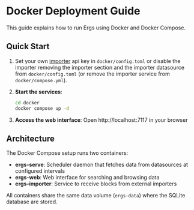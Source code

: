 # Docker Deployment Guide

This guide explains how to run Ergs using Docker and Docker Compose.

## Quick Start

1. Set your own [importer](/docs/importer.md) api key in `docker/config.toml` or disable the importer removing the importer section and the importer datasource from `docker/config.toml` (or remove the importer service from `docker/compose.yml`).

2. **Start the services**:
   ```bash
   cd docker
   docker compose up -d
   ```

3. **Access the web interface**:
   Open http://localhost:7117 in your browser

## Architecture

The Docker Compose setup runs two containers:

- **ergs-serve**: Scheduler daemon that fetches data from datasources at configured intervals
- **ergs-web**: Web interface for searching and browsing data
- **ergs-importer**: Service to receive blocks from external importers

All containers share the same data volume (`ergs-data`) where the SQLite database are stored.
